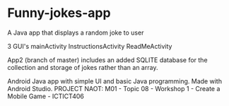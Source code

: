 # Funny-jokes-app
A Java app that displays a random joke to user

3 GUI's 
  mainActivity
  InstructionsActivity
  ReadMeActivity

App2 (branch of master) includes an added SQLITE database for the collection and storage of jokes rather than an array. 

Android Java app with simple UI and basic Java programming. Made with Android Studio. 
PROJECT NAOT: M01 - Topic 08 - Workshop 1 - Create a Mobile Game - ICTICT406
